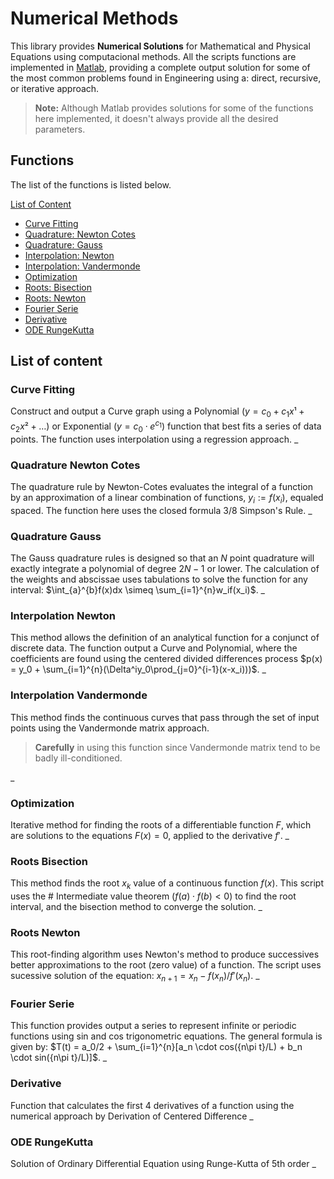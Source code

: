 # Numerical Methods

This library provides **Numerical Solutions** for Mathematical and Physical Equations using computacional methods.
All the scripts functions are implemented in [Matlab](https://www.mathworks.com/), providing a complete output solution for some of the most common problems found in Engineering using a: direct, recursive, or iterative approach.

> **Note:** Although Matlab provides solutions for some of the functions here implemented, it doesn't always provide all the desired parameters.

## Functions

The list of the functions is listed below.

[List of Content](#list-of-content)
- [Curve Fitting](#curve-fitting)
- [Quadrature: Newton Cotes](#quadrature-newton-cotes)
- [Quadrature: Gauss](#quadrature-gauss)
- [Interpolation: Newton](#interpolation-newton)
- [Interpolation: Vandermonde](#interpolation-vandermonde)
- [Optimization](#optimization)
- [Roots: Bisection](#roots-bisection)
- [Roots: Newton](#roots-newton)
- [Fourier Serie](#fourier-serie)
- [Derivative](#derivative)
- [ODE RungeKutta](#ode-rungekutta)


## List of content


### Curve Fitting
Construct and output a Curve graph using a Polynomial ($y = c_0 + c_1x¹ + c_2x²+\dots$) or Exponential ($y = c_0 \cdot e^{c_1}$) function that best fits a series of data points. The function uses interpolation using a regression approach.
_

### Quadrature Newton Cotes
The quadrature rule by Newton-Cotes evaluates the integral of a function by an approximation of a linear combination of functions, $y_i:=f(x_i)$, equaled spaced. The function here uses the closed formula 3/8 Simpson's Rule.
_

### Quadrature Gauss
The Gauss quadrature rules is designed so that an $N$ point quadrature will exactly integrate a polynomial of degree $2N−1$ or lower. The calculation of the weights and abscissae uses tabulations to solve the function for any interval: $\int_{a}^{b}f(x)dx \simeq  \sum_{i=1}^{n}w_if(x_i)$.
_

### Interpolation Newton
This method allows the definition of an analytical function for a conjunct of discrete data. The function output a Curve and Polynomial, where the coefficients are found using the centered divided differences process $p(x) = y_0 + \sum_{i=1}^{n}(\Delta^iy_0\prod_{j=0}^{i-1}(x-x_i)))$.
_

### Interpolation Vandermonde
This method finds the continuous curves that pass through the set of input points using the Vandermonde matrix approach. 
>**Carefully** in using this function since Vandermonde matrix tend to be badly ill-conditioned.

_
### Optimization
Iterative method for finding the roots of a differentiable function $F$, which are solutions to the equations $F(x)=0$, applied to the derivative $f'$.
_

### Roots Bisection
This method finds the root $x_k$ value of a continuous function $f(x)$. This script uses the # Intermediate value theorem ($f(a)\cdot f(b) <0$) to find the root interval, and the bisection method to converge the solution.
_

### Roots Newton
This root-finding algorithm uses Newton's method to produce successives better approximations to the root (zero value) of a function. The script uses sucessive solution of the equation: $x_{n+1}=x_n-f(x_n)/{f'(x_n)}$.
_

### Fourier Serie
This function provides output a series to represent infinite or periodic functions using sin and cos trigonometric equations. The general formula is given by: $T(t) = a_0/2 +  \sum_{i=1}^{n}[a_n \cdot cos({n\pi t}/L) + b_n \cdot sin({n\pi t}/L)]$.
_

### Derivative
Function that calculates the first 4 derivatives of a function using the numerical approach by Derivation of Centered Difference
_

### ODE RungeKutta
Solution of Ordinary Differential Equation using Runge-Kutta of 5th order
_

```